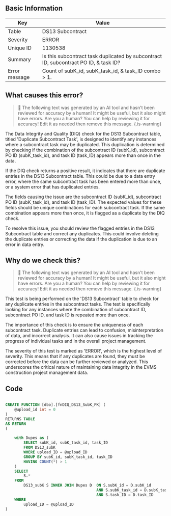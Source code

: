 ## Basic Information
| Key         | Value          |
|-------------|----------------|
| Table       | DS13 Subcontract |
| Severity    | ERROR |
| Unique ID   | 1130538   |
| Summary     | Is this subcontract task duplicated by subcontract ID, subcontract PO ID, & task ID? |
| Error message | Count of subK_id, subK_task_id, & task_ID combo > 1. |

## What causes this error?

> :robot: The following text was generated by an AI tool and hasn't been reviewed for accuracy by a human! It might be useful, but it also might have errors. Are you a human? You can help by reviewing it for accuracy! Edit it as needed then remove this message.
{.is-warning}

The Data Integrity and Quality (DIQ) check for the DS13 Subcontract table, titled 'Duplicate Subcontract Task', is designed to identify any instances where a subcontract task may be duplicated. This duplication is determined by checking if the combination of the subcontract ID (subK_id), subcontract PO ID (subK_task_id), and task ID (task_ID) appears more than once in the data.

If the DIQ check returns a positive result, it indicates that there are duplicate entries in the DS13 Subcontract table. This could be due to a data entry error, where the same subcontract task has been entered more than once, or a system error that has duplicated entries.

The fields causing the issue are the subcontract ID (subK_id), subcontract PO ID (subK_task_id), and task ID (task_ID). The expected values for these fields should be unique combinations for each subcontract task. If the same combination appears more than once, it is flagged as a duplicate by the DIQ check.

To resolve this issue, you should review the flagged entries in the DS13 Subcontract table and correct any duplicates. This could involve deleting the duplicate entries or correcting the data if the duplication is due to an error in data entry.
## Why do we check this?

> :robot: The following text was generated by an AI tool and hasn't been reviewed for accuracy by a human! It might be useful, but it also might have errors. Are you a human? You can help by reviewing it for accuracy! Edit it as needed then remove this message.
{.is-warning}

This test is being performed on the 'DS13 Subcontract' table to check for any duplicate entries in the subcontract tasks. The test is specifically looking for any instances where the combination of subcontract ID, subcontract PO ID, and task ID is repeated more than once. 

The importance of this check is to ensure the uniqueness of each subcontract task. Duplicate entries can lead to confusion, misinterpretation of data, and incorrect analysis. It can also cause issues in tracking the progress of individual tasks and in the overall project management. 

The severity of this test is marked as 'ERROR', which is the highest level of severity. This means that if any duplicates are found, they must be corrected before the data can be further reviewed or analyzed. This underscores the critical nature of maintaining data integrity in the EVMS construction project management data.
## Code

```sql

CREATE FUNCTION [dbo].[fnDIQ_DS13_SubK_PK] (
	@upload_id int = 0
)
RETURNS TABLE
AS RETURN
(
	
	with Dupes as (
		SELECT subK_id, subK_task_id, task_ID
		FROM DS13_subK
		WHERE upload_ID = @upload_ID
		GROUP BY subK_id, subK_task_id, task_ID
		HAVING COUNT(*) > 1
	)
	SELECT
		S.*
	FROM 
		DS13_subK S INNER JOIN Dupes D 	ON S.subK_id = D.subK_id 
										AND S.subK_task_id = D.subK_task_id 
										AND S.task_ID = D.task_ID
	WHERE 
		upload_ID = @upload_ID 
)
```
